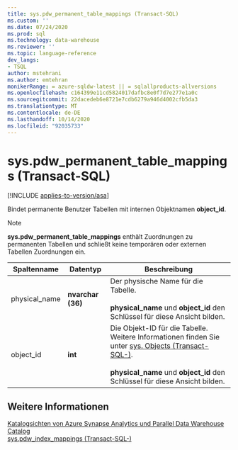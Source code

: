 ```yaml
---
title: sys.pdw_permanent_table_mappings (Transact-SQL)
ms.custom: ''
ms.date: 07/24/2020
ms.prod: sql
ms.technology: data-warehouse
ms.reviewer: ''
ms.topic: language-reference
dev_langs:
- TSQL
author: mstehrani
ms.author: emtehran
monikerRange: = azure-sqldw-latest || = sqlallproducts-allversions
ms.openlocfilehash: c164399e11cd5824017dafbc8e0f7d7e277e1a0c
ms.sourcegitcommit: 22dacedeb6e8721e7cdb6279a946d4002cfb5da3
ms.translationtype: MT
ms.contentlocale: de-DE
ms.lasthandoff: 10/14/2020
ms.locfileid: "92035733"
---
```

# <a name="syspdw_permanent_table_mappings-transact-sql"></a>sys.pdw_permanent_table_mappings (Transact-SQL)
[!INCLUDE [applies-to-version/asa](../../includes/applies-to-version/asa.md)]

  Bindet permanente Benutzer Tabellen mit internen Objektnamen **object_id**.  
  
> [!NOTE]
> **sys.pdw_permanent_table_mappings** enthält Zuordnungen zu permanenten Tabellen und schließt keine temporären oder externen Tabellen Zuordnungen ein.

|Spaltenname|Datentyp|Beschreibung|  
|-----------------|---------------|-----------------|  
|physical_name|**nvarchar (36)**|Der physische Name für die Tabelle.<br /><br /> **physical_name** und **object_id** den Schlüssel für diese Ansicht bilden.||  
|object_id|**int**|Die Objekt-ID für die Tabelle. Weitere Informationen finden Sie unter [sys. Objects &#40;Transact-SQL-&#41;](../../relational-databases/system-catalog-views/sys-objects-transact-sql.md).<br /><br /> **physical_name** und **object_id** den Schlüssel für diese Ansicht bilden.||  
  
## <a name="see-also"></a>Weitere Informationen  
 [Katalogsichten von Azure Synapse Analytics und Parallel Data Warehouse Catalog](../../relational-databases/system-catalog-views/sql-data-warehouse-and-parallel-data-warehouse-catalog-views.md)   
 [sys.pdw_index_mappings &#40;Transact-SQL-&#41;](../../relational-databases/system-catalog-views/sys-pdw-index-mappings-transact-sql.md)  
  
  
